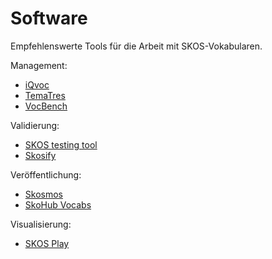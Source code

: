 # Software

Empfehlenswerte Tools für die Arbeit mit SKOS-Vokabularen.

Management:

* [iQvoc](https://iqvoc.net/)
* [TemaTres](https://vocabularyserver.com)
* [VocBench](http://vocbench.uniroma2.it/)

Validierung:

* [SKOS testing tool](http://labs.sparna.fr/skos-testing-tool/)
* [Skosify](https://github.com/NatLibFi/Skosify)

Veröffentlichung:

* [Skosmos](http://skosmos.org)
* [SkoHub Vocabs](https://github.com/hbz/skohub-vocabs)

Visualisierung:

* [SKOS Play](http://labs.sparna.fr/skos-play/)
